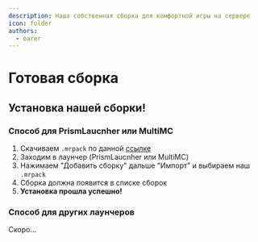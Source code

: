 ```yaml
---
description: Наша собственная сборка для комфортной игры на сервере
icon: folder
authors:
  - oarer
---
```


# Готовая сборка

## Установка нашей сборки! <a href="#ustanovka-nashei-sborki" id="ustanovka-nashei-sborki"></a>

### Способ для PrismLaucnher или MultiMC

1. Скачиваем `.mrpack` по данной [ссылке](https://modrinth.com/modpack/contenttime)
2. Заходим в лаунчер (PrismLaucnher или MultiMC)
3. Нажимаем "Добавить сборку" дальше "Импорт" и выбираем наш `.mrpack`
4. Сборка должна появится в списке сборок
5. **Установка прошла успешно!**

### Способ для других лаунчеров

Скоро...
